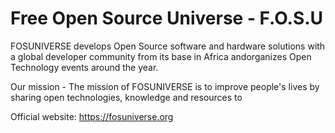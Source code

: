 # Free Open Source Universe - F.O.S.U

FOSUNIVERSE develops Open Source software and hardware solutions with a global developer community from its base in Africa andorganizes Open Technology events around the year. 

Our mission - The mission of FOSUNIVERSE is to improve people's lives by sharing open technologies, knowledge and resources to 


Official website: https://fosuniverse.org
